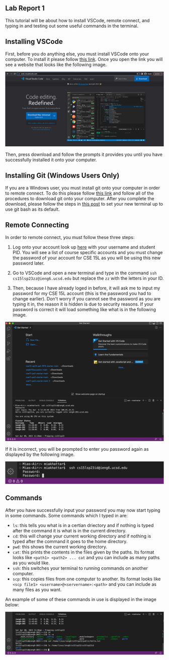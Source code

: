 ## Lab Report 1

This tutorial will be about how to install VSCode, remote connect, and typing in and testing out some useful commands in the terminal. 

## Installing VSCode

First, before you do anything else, you must install VSCode onto your computer. To install it please follow [this link](https://code.visualstudio.com/). Once you open the link you will see a website that looks like the following image.

![Image](CSE15LScreenShotVSC.png)

Then, press download and follow the prompts it provides you until you have successfully installed it onto your computer.

## Installing Git (Windows Users Only)

If you are a Windows user, you must install git onto your computer in order to remote connect. To do this please follow [this link](https://gitforwindows.org/) and follow all of the procedures to download git onto your computer. After you complete the download, please follow the steps in [this post](https://stackoverflow.com/questions/42606837/how-do-i-use-bash-on-windows-from-the-visual-studio-code-integrated-terminal/50527994#50527994) to set your new terminal up to use git bash as its default.

## Remote Connecting

In order to remote connect, you must follow these three steps:

1. Log onto your account look up [here](https://sdacs.ucsd.edu/~icc/index.php) with your username and student PID. You will see a list of course specific accounts and you must change the password of your account for CSE 15L as you will be using this new password later.

2. Go to VSCode and open a new terminal and type in the command `ssh cs15lsp23zz@ieng6.ucsd.edu` but replace the `zz` with the letters in your ID.
 
3. Then, because I have already loged in before, it will ask me to input my password for my CSE 15L account (this is the password you had to change earlier). Don't worry if you cannot see the password as you are typing it in, the reason it is hidden is due to security reasons. If your password is correct it will load something like what is in the following image. 

![Image](CSE15LSS1.png)

If it is incorrect, you will be prompted to enter you password again as displayed by the following image.

![Image](CSE15LSS2.png)

## Commands

After you have successfully input your password you may now start typing in some commands. Some commands which I typed in are:
- `ls`: this tells you what is in a certian driectory and if nothing is typed after the command it is what is in the current directory.
- `cd`: this will change your current working directory and if nothing is typed after the command it goes to the home directory.
- `pwd`: this shows the current working directory.
- `cat`: this prints the contents in the files given by the paths. Its format looks like `<path1> <path2> ... cat` and you can include as many paths as you would like.
- `ssh`: this switches your terminal to running commands on another computer. 
- `scp`: this copies files from one computer to another. Its format looks like `<scp file1> <username>@<servername>:<path>` and you can include as many files as you want.

An example of some of these commands in use is displayed in the image below: 

![Image](CSE15LSS3.png)





